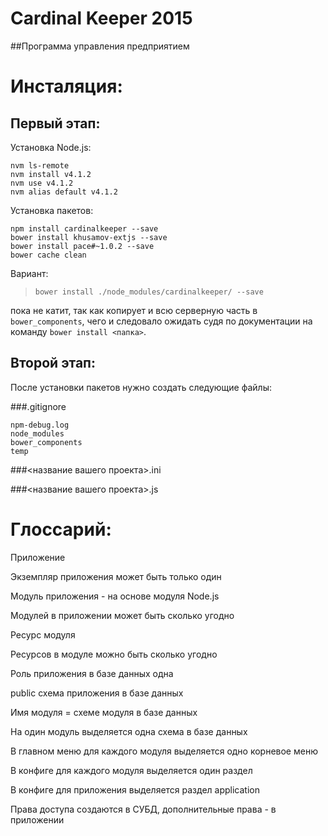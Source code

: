 
Cardinal Keeper 2015
====================
##Программа управления предприятием



Инсталяция:
===========

## Первый этап:

Установка Node.js:

~~~
nvm ls-remote
nvm install v4.1.2
nvm use v4.1.2
nvm alias default v4.1.2
~~~

Установка пакетов:

~~~
npm install cardinalkeeper --save
bower install khusamov-extjs --save
bower install pace#~1.0.2 --save
bower cache clean
~~~

Вариант:

> `bower install ./node_modules/cardinalkeeper/ --save`

пока не катит, так как копирует и всю серверную часть в `bower_components`, 
чего и следовало ожидать судя по документации на команду 
`bower install <папка>`.

## Второй этап:

После установки пакетов нужно создать следующие файлы:

###.gitignore

~~~
npm-debug.log  
node_modules  
bower_components  
temp
~~~

###<название вашего проекта>.ini

###<название вашего проекта>.js


Глоссарий:
==========

Приложение

Экземпляр приложения может быть только один

Модуль приложения - на основе модуля Node.js

Модулей в приложении может быть сколько угодно

Ресурс модуля

Ресурсов в модуле можно быть сколько угодно

Роль приложения в базе данных одна

public схема приложения в базе данных

Имя модуля = схеме модуля в базе данных

На один модуль выделяется одна схема в базе данных

В главном меню для каждого модуля выделяется одно корневое меню

В конфиге для каждого модуля выделяется один раздел

В конфиге для приложения выделяется раздел application

Права доступа создаются в СУБД, дополнительные права - в приложении


